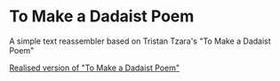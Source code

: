 # To Make a Dadaist Poem

A simple text reassembler based on Tristan Tzara's "To Make a Dadaist Poem"

[Realised version of "To Make a Dadaist Poem"](chill-motley-skate.glitch.me/)